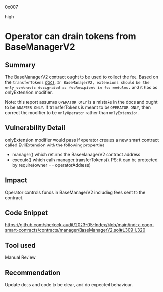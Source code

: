 0x007

high

# Operator can drain tokens from BaseManagerV2

## Summary
The BaseManagerV2 contract ought to be used to collect the fee. Based on the `transferTokens` [docs](https://github.com/sherlock-audit/2023-05-Index/blob/main/index-coop-smart-contracts/contracts/manager/BaseManagerV2.sol#L312), `In BaseManagerV2, extensions should be the only contracts designated as feeRecipient in fee modules.` and it has as onlyExtension modifier.

Note: this report assumes `OPERATOR ONLY` is a mistake in the docs and ought to be `ADAPTER ONLY`. If transferTokens is meant to be `OPERATOR ONLY`, then correct the modifier to be `onlyOperator` rather than `onlyExtension`.

## Vulnerability Detail
onlyExtension modifier would pass if operator creates a new smart contract called EvilExtension with the following properties
* manager() which returns the BaseManagerV2 contract address
* execute() which calls manager.transferTokens(). PS: it can be protected by require(owner == operatorAddress)

## Impact
Operator controls funds in BaseManagerV2 including fees sent to the contract.

## Code Snippet
https://github.com/sherlock-audit/2023-05-Index/blob/main/index-coop-smart-contracts/contracts/manager/BaseManagerV2.sol#L309-L320

## Tool used

Manual Review

## Recommendation
Update docs and code to be clear, and do expected behaviour.
